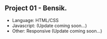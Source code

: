## Project 01 - Bensik.

- Language: HTML/CSS
- Javascript: (Update coming soon...)
- Other: Responsive (Update coming soon...)
